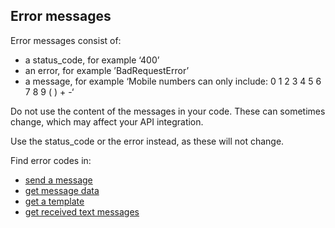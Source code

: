 ## Error messages

Error messages consist of:

- a status_code, for example ‘400’
- an error, for example ’BadRequestError’
- a message, for example ‘Mobile numbers can only include: 0 1 2 3 4 5 6 7 8 9 ( ) + -‘

Do not use the content of the messages in your code. These can sometimes change, which may affect your API integration.

Use the status_code or the error instead, as these will not change.

Find error codes in:

- [send a message](#send-a-message)
- [get message data](#get-message-data)
- [get a template](#get-a-template)
- [get received text messages](#get-received-text-messages)
